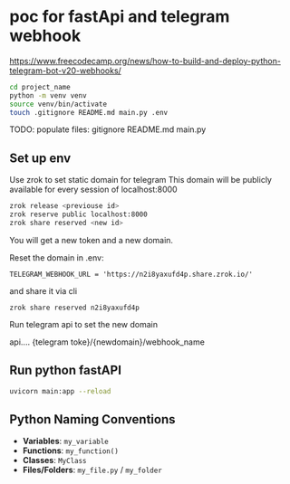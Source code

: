 # poc for fastApi and telegram webhook

https://www.freecodecamp.org/news/how-to-build-and-deploy-python-telegram-bot-v20-webhooks/

```bash
cd project_name
python -m venv venv
source venv/bin/activate
touch .gitignore README.md main.py .env
```

TODO: populate files: gitignore README.md main.py

## Set up env

Use zrok to set static domain for telegram
This domain will be publicly available for every session of localhost:8000

```bash
zrok release <previouse id>
zrok reserve public localhost:8000 
zrok share reserved <new id>
```

You will get a new token and a new domain. 

Reset the domain in .env:

`TELEGRAM_WEBHOOK_URL = 'https://n2i8yaxufd4p.share.zrok.io/'`

and share it via cli

`zrok share reserved n2i8yaxufd4p`

Run telegram api to set the new domain

api.... {telegram toke}/{newdomain}/webhook_name

## Run python fastAPI

```bash
uvicorn main:app --reload
```

## Python Naming Conventions

- **Variables**: `my_variable`
- **Functions**: `my_function()`
- **Classes**: `MyClass`
- **Files/Folders**: `my_file.py` / `my_folder`


